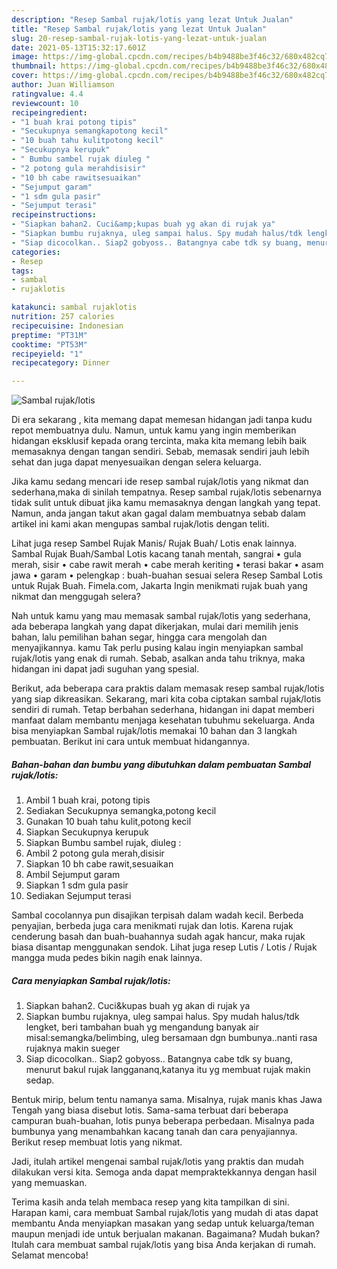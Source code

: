 ```yaml
---
description: "Resep Sambal rujak/lotis yang lezat Untuk Jualan"
title: "Resep Sambal rujak/lotis yang lezat Untuk Jualan"
slug: 20-resep-sambal-rujak-lotis-yang-lezat-untuk-jualan
date: 2021-05-13T15:32:17.601Z
image: https://img-global.cpcdn.com/recipes/b4b9488be3f46c32/680x482cq70/sambal-rujaklotis-foto-resep-utama.jpg
thumbnail: https://img-global.cpcdn.com/recipes/b4b9488be3f46c32/680x482cq70/sambal-rujaklotis-foto-resep-utama.jpg
cover: https://img-global.cpcdn.com/recipes/b4b9488be3f46c32/680x482cq70/sambal-rujaklotis-foto-resep-utama.jpg
author: Juan Williamson
ratingvalue: 4.4
reviewcount: 10
recipeingredient:
- "1 buah krai potong tipis"
- "Secukupnya semangkapotong kecil"
- "10 buah tahu kulitpotong kecil"
- "Secukupnya kerupuk"
- " Bumbu sambel rujak diuleg "
- "2 potong gula merahdisisir"
- "10 bh cabe rawitsesuaikan"
- "Sejumput garam"
- "1 sdm gula pasir"
- "Sejumput terasi"
recipeinstructions:
- "Siapkan bahan2. Cuci&amp;kupas buah yg akan di rujak ya"
- "Siapkan bumbu rujaknya, uleg sampai halus. Spy mudah halus/tdk lengket, beri tambahan buah yg mengandung banyak air misal:semangka/belimbing, uleg bersamaan dgn bumbunya..nanti rasa rujaknya makin sueger"
- "Siap dicocolkan.. Siap2 gobyoss.. Batangnya cabe tdk sy buang, menurut bakul rujak langgananq,katanya itu yg membuat rujak makin sedap."
categories:
- Resep
tags:
- sambal
- rujaklotis

katakunci: sambal rujaklotis 
nutrition: 257 calories
recipecuisine: Indonesian
preptime: "PT31M"
cooktime: "PT53M"
recipeyield: "1"
recipecategory: Dinner

---
```



![Sambal rujak/lotis](https://img-global.cpcdn.com/recipes/b4b9488be3f46c32/680x482cq70/sambal-rujaklotis-foto-resep-utama.jpg)

Di era  sekarang , kita memang dapat memesan hidangan jadi tanpa kudu repot membuatnya dulu. Namun, untuk kamu yang ingin memberikan hidangan eksklusif kepada orang tercinta, maka kita memang lebih baik memasaknya dengan tangan sendiri. Sebab, memasak sendiri jauh lebih sehat dan juga dapat menyesuaikan dengan selera keluarga.

Jika kamu sedang mencari ide resep sambal rujak/lotis yang nikmat dan sederhana,maka di sinilah tempatnya. Resep sambal rujak/lotis  sebenarnya tidak sulit untuk dibuat jika kamu memasaknya dengan langkah yang tepat. Namun, anda jangan takut akan gagal dalam membuatnya 
sebab dalam artikel ini kami akan mengupas sambal rujak/lotis dengan teliti.  

Lihat juga resep Sambel Rujak Manis/ Rujak Buah/ Lotis enak lainnya. Sambal Rujak Buah/Sambal Lotis kacang tanah mentah, sangrai • gula merah, sisir • cabe rawit merah • cabe merah keriting • terasi bakar • asam jawa • garam • pelengkap : buah-buahan sesuai selera Resep Sambal Lotis untuk Rujak Buah. Fimela.com, Jakarta Ingin menikmati rujak buah yang nikmat dan menggugah selera?

Nah untuk kamu yang mau memasak sambal rujak/lotis yang sederhana, ada beberapa langkah yang dapat dikerjakan, mulai dari memilih jenis bahan, lalu pemilihan bahan segar, hingga cara mengolah dan menyajikannya. kamu Tak perlu pusing kalau ingin menyiapkan sambal rujak/lotis yang enak di rumah. Sebab, asalkan anda  tahu triknya, maka hidangan ini dapat jadi suguhan yang spesial.

Berikut, ada beberapa cara praktis  dalam memasak resep sambal rujak/lotis yang siap dikreasikan. Sekarang, mari kita coba ciptakan sambal rujak/lotis sendiri di rumah. Tetap berbahan sederhana, hidangan ini dapat memberi manfaat dalam membantu menjaga kesehatan tubuhmu sekeluarga. Anda bisa menyiapkan Sambal rujak/lotis memakai 10 bahan dan 3 langkah pembuatan. Berikut ini cara untuk membuat hidangannya.

<!--inarticleads1-->

##### Bahan-bahan dan bumbu yang dibutuhkan dalam pembuatan Sambal rujak/lotis:

1. Ambil 1 buah krai, potong tipis
1. Sediakan Secukupnya semangka,potong kecil
1. Gunakan 10 buah tahu kulit,potong kecil
1. Siapkan Secukupnya kerupuk
1. Siapkan  Bumbu sambel rujak, diuleg :
1. Ambil 2 potong gula merah,disisir
1. Siapkan 10 bh cabe rawit,sesuaikan
1. Ambil Sejumput garam
1. Siapkan 1 sdm gula pasir
1. Sediakan Sejumput terasi


Sambal cocolannya pun disajikan terpisah dalam wadah kecil. Berbeda penyajian, berbeda juga cara menikmati rujak dan lotis. Karena rujak cenderung basah dan buah-buahannya sudah agak hancur, maka rujak biasa disantap menggunakan sendok. Lihat juga resep Lutis / Lotis / Rujak mangga muda pedes bikin nagih enak lainnya. 

<!--inarticleads2-->

##### Cara menyiapkan Sambal rujak/lotis:

1. Siapkan bahan2. Cuci&amp;kupas buah yg akan di rujak ya
1. Siapkan bumbu rujaknya, uleg sampai halus. Spy mudah halus/tdk lengket, beri tambahan buah yg mengandung banyak air misal:semangka/belimbing, uleg bersamaan dgn bumbunya..nanti rasa rujaknya makin sueger
1. Siap dicocolkan.. Siap2 gobyoss.. Batangnya cabe tdk sy buang, menurut bakul rujak langgananq,katanya itu yg membuat rujak makin sedap.


Bentuk mirip, belum tentu namanya sama. Misalnya, rujak manis khas Jawa Tengah yang biasa disebut lotis. Sama-sama terbuat dari beberapa campuran buah-buahan, lotis punya beberapa perbedaan. Misalnya pada bumbunya yang menambahkan kacang tanah dan cara penyajiannya. Berikut resep membuat lotis yang nikmat. 

Jadi, itulah artikel mengenai  sambal rujak/lotis  yang praktis dan mudah dilakukan versi kita. Semoga anda dapat mempraktekkannya dengan hasil yang memuaskan. 

Terima kasih anda telah membaca resep yang kita tampilkan di sini. Harapan kami, cara membuat  Sambal rujak/lotis yang mudah di atas dapat membantu Anda menyiapkan masakan yang sedap untuk keluarga/teman maupun menjadi ide untuk berjualan makanan. Bagaimana? Mudah bukan? Itulah cara membuat sambal rujak/lotis yang bisa Anda kerjakan di rumah. Selamat mencoba!

